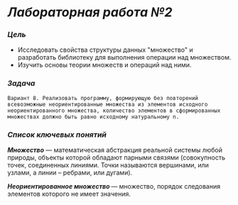 # <B><I> Лабораторная работа №2</I></B>
### <B><I> Цель</I></B>
- Исследовать свойства структуры данных "множество" и разработать библиотеку для выполнения операции над множеством.
- Изучить основы теории множеств и операций над ними.
### <B><I> Задача</I></B>
`Вариант 8. Реализовать программу, формирующую без повторений всевозможные
неориентированные множества из элементов исходного неориентированного множества,
количество элементов в сформированных множествах должно быть равно исходному
натуральному n.`
### <B><I> Список ключевых понятий</I></B>
<B><I> Множество</I></B> — математическая абстракция реальной системы любой природы, объекты которой обладают парными связями
(совокупность точек, соединенных линиями. Точки называются вершинами, или узлами, а линии – ребрами, или дугами).

<B><I> Неориентированное множество </I></B> — множество, порядок следования элементов которого не имеет значения.

